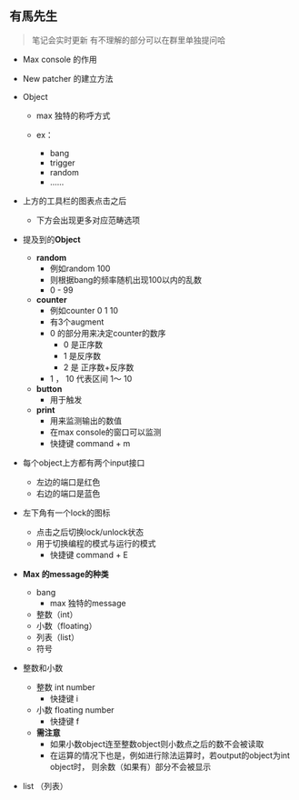 ## 有馬先生

> 笔记会实时更新 有不理解的部分可以在群里单独提问哈



- Max console  的作用

- New patcher 的建立方法

- Object 

  - max 独特的称呼方式

  - ex：
    - bang 
    - trigger 
    - random
    - ......

- 上方的工具栏的图表点击之后

  - 下方会出现更多对应范畴选项

- 提及到的**Object**
  - **random** 
    - 例如random 100
    - 则根据bang的频率随机出现100以内的乱数  
    - 0 - 99
  - **counter** 
    - 例如counter 0 1 10 
    - 有3个augment 
    - 0 的部分用来决定counter的数序
      - 0 是正序数
      - 1 是反序数
      - 2 是 正序数+反序数
    - 1 ， 10 代表区间 1～ 10
  - **button**
    - 用于触发
  - **print**
    - 用来监测输出的数值
    - 在max console的窗口可以监测
    - 快捷键 command + m

- 每个object上方都有两个input接口
  - 左边的端口是红色 
  - 右边的端口是蓝色

- 左下角有一个lock的图标
  - 点击之后切换lock/unlock状态
  - 用于切换编程的模式与运行的模式 
    - 快捷键  command + E

- **Max 的message的种类**
  - bang
    - max 独特的message
  - 整数（int）
  - 小数（floating）
  - 列表（list）
  - 符号

- 整数和小数
  - 整数 int  number
    - 快捷键 i 
  - 小数 floating  number
    - 快捷键 f 
  - **需注意**
    - 如果小数object连至整数object则小数点之后的数不会被读取
    - 在运算的情况下也是，例如进行除法运算时，若output的object为int object时， 则余数（如果有）部分不会被显示
- list （列表）